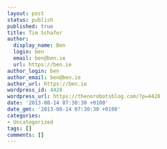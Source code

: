```yaml
---
layout: post
status: publish
published: true
title: Tim Schafer
author:
  display_name: Ben
  login: ben
  email: ben@ben.ie
  url: https://ben.ie
author_login: ben
author_email: ben@ben.ie
author_url: https://ben.ie
wordpress_id: 4428
wordpress_url: https://thenorobotsblog.com/?p=4428
date: '2013-08-14 07:30:30 +0100'
date_gmt: '2013-08-14 07:30:30 +0100'
categories:
- Uncategorized
tags: []
comments: []
---
```


